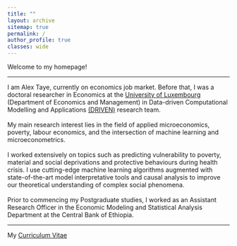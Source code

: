 ```yaml
---
title: ""
layout: archive
sitemap: true
permalink: /
author_profile: true
classes: wide
---
```


Welcome to my homepage!

***

I am Alex Taye, currently on economics job market. Before that, I was a doctoral researcher in Economics at the <a href="https://wwwen.uni.lu/fdef/department_of_economics_and_management/"> University of Luxembourg</a> (Department of Economics and Management) in Data-driven Computational Modelling and Applications <a href="https://driven.uni.lu/team/"> (DRIVEN)</a> research team.
<br>
<br>
My main research interest lies in the field of applied microeconomics, poverty, labour economics, and the intersection of machine learning and microeconometrics.
<br>
<br>
I worked extensively on topics such as predicting vulnerability to poverty, material and social deprivations and protective behaviours during health crisis. I use cutting-edge machine learning algorithms augmented with state-of-the-art model
interpretative tools and causal analysis to improve our theoretical understanding of complex social phenomena.
<br>
<br>
Prior to commencing my Postgraduate studies, I worked as an Assistant Research Officer in the Economic Modeling and Statistical Analysis Department at the Central Bank of Ethiopia.
 
 ***
 
My <a target="_blank" href="/_pages/Taye_cv.pdf">Curriculum Vitae <i class="far fa-file-pdf"></i></a>
 
